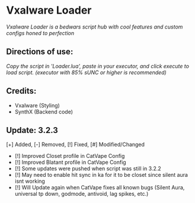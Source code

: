 # Vxalware Loader
*Vxalware Loader is a bedwars script hub with cool features and custom configs honed to perfection*
## Directions of use:
*Copy the script in 'Loader.lua', paste in your executor, and click execute to load script. (executor with 85% sUNC or higher is recommended)*
## Credits:
- Vxalware (Styling)
- SynthX (Backend code)
## Update: 3.2.3
[+] Added, [-] Removed, [!] Fixed, [#] Modified/Changed

- [!] Improved Closet profile in CatVape Config
- [!] Improved Blatant profile in CatVape Config
- [!] Some updates were pushed when script was still in 3.2.2
- [!] May need to enable hit sync in ka for it to be closet since silent aura isnt working
- [!] Will Update again when CatVape fixes all known bugs (Silent Aura, universal tp down, godmode, antivoid, lag spikes, etc.)
